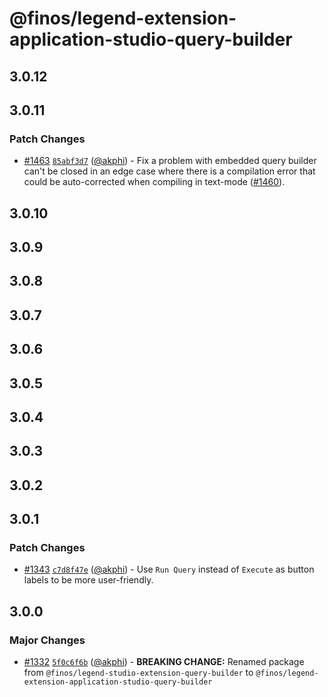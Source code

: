 # @finos/legend-extension-application-studio-query-builder

## 3.0.12

## 3.0.11

### Patch Changes

- [#1463](https://github.com/finos/legend-studio/pull/1463) [`85abf3d7`](https://github.com/finos/legend-studio/commit/85abf3d717738960314a055adf1ea5132df3705b) ([@akphi](https://github.com/akphi)) - Fix a problem with embedded query builder can't be closed in an edge case where there is a compilation error that could be auto-corrected when compiling in text-mode ([#1460](https://github.com/finos/legend-studio/issues/1460)).

## 3.0.10

## 3.0.9

## 3.0.8

## 3.0.7

## 3.0.6

## 3.0.5

## 3.0.4

## 3.0.3

## 3.0.2

## 3.0.1

### Patch Changes

- [#1343](https://github.com/finos/legend-studio/pull/1343) [`c7d8f47e`](https://github.com/finos/legend-studio/commit/c7d8f47ed439ee782c32fd1a85f72ab9c08ab81d) ([@akphi](https://github.com/akphi)) - Use `Run Query` instead of `Execute` as button labels to be more user-friendly.

## 3.0.0

### Major Changes

- [#1332](https://github.com/finos/legend-studio/pull/1332) [`5f0c6f6b`](https://github.com/finos/legend-studio/commit/5f0c6f6b40ece8a3b87c32b52f15f542fe68f7d4) ([@akphi](https://github.com/akphi)) - **BREAKING CHANGE:** Renamed package from `@finos/legend-studio-extension-query-builder` to `@finos/legend-extension-application-studio-query-builder`
